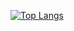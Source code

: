 
[![Top Langs](https://github-readme-stats.vercel.app/api/top-langs/?username=sjc-bui&layout=compact)](https://github.com/sjc-bui)
